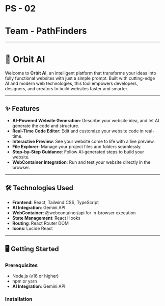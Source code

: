 # PS - 02 
# Team - PathFinders


---
# 🚀 Orbit AI

Welcome to **Orbit AI**, an intelligent platform that transforms your ideas into fully functional websites with just a simple prompt. Built with cutting-edge AI and modern web technologies, this tool empowers developers, designers, and creators to build websites faster and smarter.

---

## ✨ Features

- **AI-Powered Website Generation**: Describe your website idea, and let AI generate the code and structure.
- **Real-Time Code Editor**: Edit and customize your website code in real-time.
- **Interactive Preview**: See your website come to life with a live preview.
- **File Explorer**: Manage your project files and folders seamlessly.
- **Step-by-Step Guidance**: Follow AI-generated steps to build your website.
- **WebContainer Integration**: Run and test your website directly in the browser.

---

## 🛠️ Technologies Used

- **Frontend**: React, Tailwind CSS, TypeScript
- **AI Integration**: Gemini API
- **WebContainer**: @webcontainer/api for in-browser execution
- **State Management**: React Hooks
- **Routing**: React Router DOM
- **Icons**: Lucide React

---

## 🖥️ Getting Started

### Prerequisites

- Node.js (v16 or higher)
- npm or yarn
- **AI Integration**: Gemini API

### Installation

